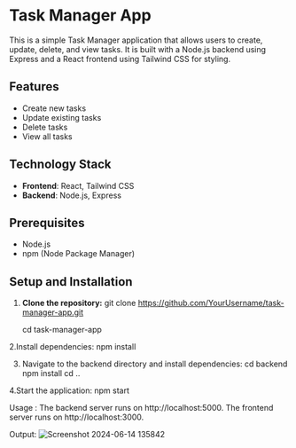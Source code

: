 # Task Manager App

This is a simple Task Manager application that allows users to create, update, delete, and view tasks. It is built with a Node.js backend using Express and a React frontend using Tailwind CSS for styling.

## Features

- Create new tasks
- Update existing tasks
- Delete tasks
- View all tasks

## Technology Stack

- **Frontend**: React, Tailwind CSS
- **Backend**: Node.js, Express
## Prerequisites

- Node.js
- npm (Node Package Manager)

## Setup and Installation

1. **Clone the repository:**
   git clone https://github.com/YourUsername/task-manager-app.git

   cd task-manager-app

2.Install dependencies:
npm install

3. Navigate to the backend directory and install dependencies:
   cd backend
   npm install
   cd ..

4.Start the application:
  npm start
  
Usage :
The backend server runs on http://localhost:5000.
The frontend server runs on http://localhost:3000.

Output:
![Screenshot 2024-06-14 135842](https://github.com/MdParwez/task-manager-app/assets/73132560/a6233296-f1fd-4a55-abc2-a865dceb6bd0)



   
